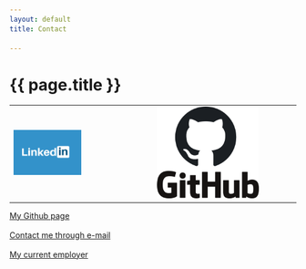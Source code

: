 ```yaml
---
layout: default
title: Contact

---
```


# {{ page.title }}

<table border="0" cellspacing="0" cellpadding="0">
  <tr>
     <td>
    <a href="https://www.linkedin.com/in/michaelhallik/" title="Linkedin profile" target="_blank"><img width="50%" src="/assets/images/linkedin.jpg"></a>
     </td>
     <td>
    <a href="https://github.com/MichaelHallik" title="Linkedin profile" target="_blank"><img width="75%" src="/assets/images/github.png"></a>
     </td>
  </tr>
</table>


<a href="https://github.com/MichaelHallik" title="Github page" target="_blank">My Github page</a><br><br>
<a href="mailto:mhallik@immune.it">Contact me through e-mail</a><br><br>
<a href="https://www.immune.it" title="immune-it home page" target="_blank">My current employer</a>
